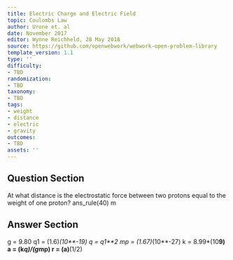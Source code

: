 ```yaml
---
title: Electric Charge and Electric Field
topic: Coulombs Law
author: Urone et. al
date: November 2017
editor: Wynne Reichheld, 28 May 2018
source: https://github.com/openwebwork/webwork-open-problem-library
template_version: 1.1
type: ''
difficulty:
- TBD
randomization:
- TBD
taxonomy:
- TBD
tags:
- weight
- distance
- electric
- gravity
outcomes:
- TBD
assets: ''
---
```


## Question Section 

At what distance is the electrostatic force between two protons equal to the weight of one proton?
ans_rule(40) m



## Answer Section

g = 9.80
q1 = (1.6)*(10**-19)
q = q1**2
mp = (1.67)*(10**-27)
k = 8.99*(10**9)
a = (k*q)/(g*mp)
r = (a)**(1/2)